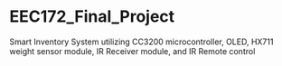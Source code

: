 # EEC172_Final_Project
Smart Inventory System utilizing CC3200 microcontroller, OLED, HX711 weight sensor module, IR Receiver module, and IR Remote control
